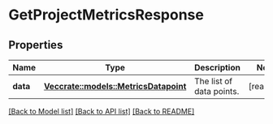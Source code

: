 # GetProjectMetricsResponse

## Properties

Name | Type | Description | Notes
------------ | ------------- | ------------- | -------------
**data** | [**Vec<crate::models::MetricsDatapoint>**](metricsDatapoint.md) | The list of data points. | [readonly]

[[Back to Model list]](../README.md#documentation-for-models) [[Back to API list]](../README.md#documentation-for-api-endpoints) [[Back to README]](../README.md)


